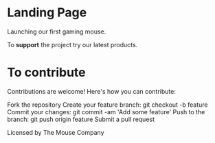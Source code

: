 # Landing Page

Launching our first gaming mouse.

To **support** the project try our latest products.

# To contribute

Contributions are welcome! Here's how you can contribute:

Fork the repository
Create your feature branch: git checkout -b feature
Commit your changes: git commit -am 'Add some feature'
Push to the branch: git push origin feature
Submit a pull request

Licensed by The Mouse Company
